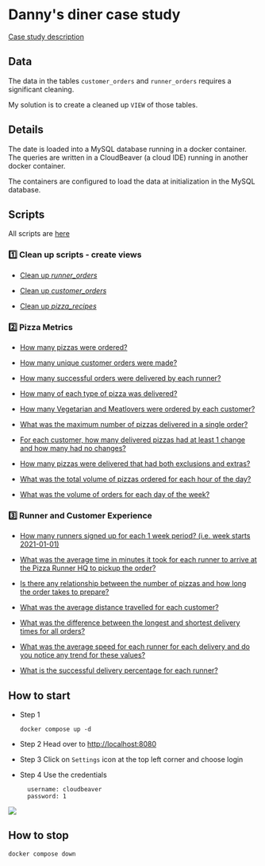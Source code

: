 # Danny's diner case study

[Case study description](https://8weeksqlchallenge.com/case-study-2/)

## Data

The data in the tables `customer_orders` and `runner_orders` requires a significant cleaning. 

My solution is to create a cleaned up `VIEW` of those tables.

## Details

The date is loaded into a MySQL database running in a docker container. The queries are written in a CloudBeaver (a cloud IDE) running in another docker container. 

The containers are configured to load the data at initialization in the MySQL database. 

## Scripts

All scripts are [here](cb_workspace/GlobalConfiguration/)

### 1️⃣ Clean up scripts - create views

* [Clean up *runner_orders*](cb_workspace/GlobalConfiguration/00_cleanup_runner_orders.sql)

* [Clean up *customer_orders*](cb_workspace/GlobalConfiguration/01_cleanup_customer_orders.sql)

* [Clean up *pizza_recipes*](cb_workspace/GlobalConfiguration/02_cleanup_pizza_recipes.sql)

### 2️⃣ Pizza Metrics

* [How many pizzas were ordered?](cb_workspace/GlobalConfiguration/Pizza_Metrics_Q01.sql)

* [How many unique customer orders were made?](cb_workspace/GlobalConfiguration/Pizza_Metrics_Q02.sql)

* [How many successful orders were delivered by each runner?](cb_workspace/GlobalConfiguration/Pizza_Metrics_Q03.sql)

* [How many of each type of pizza was delivered?](cb_workspace/GlobalConfiguration/Pizza_Metrics_Q04.sql)

* [How many Vegetarian and Meatlovers were ordered by each customer?](cb_workspace/GlobalConfiguration/Pizza_Metrics_Q05.sql)

* [What was the maximum number of pizzas delivered in a single order?](cb_workspace/GlobalConfiguration/Pizza_Metrics_Q06.sql)

* [For each customer, how many delivered pizzas had at least 1 change and how many had no changes?](cb_workspace/GlobalConfiguration/Pizza_Metrics_Q07.sql)

* [How many pizzas were delivered that had both exclusions and extras?](cb_workspace/GlobalConfiguration/Pizza_Metrics_Q08.sql)

* [What was the total volume of pizzas ordered for each hour of the day?](cb_workspace/GlobalConfiguration/Pizza_Metrics_Q09.sql)

* [What was the volume of orders for each day of the week?](cb_workspace/GlobalConfiguration/Pizza_Metrics_Q10.sql)

### 3️⃣ Runner and Customer Experience

* [How many runners signed up for each 1 week period? (i.e. week starts 2021-01-01)](cb_workspace/GlobalConfiguration/Runner_and_Customer_Experience_Q01.sql)

* [What was the average time in minutes it took for each runner to arrive at the Pizza Runner HQ to pickup the order?](cb_workspace/GlobalConfiguration/Runner_and_Customer_Experience_Q02.sql)

* [Is there any relationship between the number of pizzas and how long the order takes to prepare?](cb_workspace/GlobalConfiguration/Runner_and_Customer_Experience_Q03.sql)

* [What was the average distance travelled for each customer?](cb_workspace/GlobalConfiguration/Runner_and_Customer_Experience_Q04.sql)

* [What was the difference between the longest and shortest delivery times for all orders?](cb_workspace/GlobalConfiguration/Runner_and_Customer_Experience_Q05.sql)

* [What was the average speed for each runner for each delivery and do you notice any trend for these values?](cb_workspace/GlobalConfiguration/Runner_and_Customer_Experience_Q06.sql)

* [What is the successful delivery percentage for each runner?](cb_workspace/GlobalConfiguration/Runner_and_Customer_Experience_Q07.sql)

## How to start

- Step 1
  
  ```terminal
  docker compose up -d
  ```

- Step 2
  Head over to [http://localhost:8080]()

- Step 3 
  Click on `Settings` icon at the top left corner and choose login 

- Step 4 
  Use the credentials 
  
  ```
    username: cloudbeaver
    password: 1
  ```

![](\assets\2023-08-12-16-23-58-image.png)

## How to stop

```terminal
docker compose down
```
